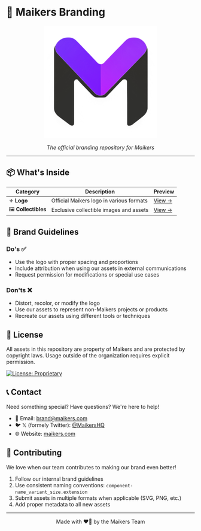 # 🎨 Maikers Branding

<div align="center">
  <img src="logo/logo.png" alt="Maikers Logo" width="300px" />
  <p><em>The official branding repository for Maikers</em></p>
</div>

---

## 📦 What's Inside

| Category            | Description                              | Preview                   |
| ------------------- | ---------------------------------------- | ------------------------- |
| ⚜️ **Logo**         | Official Maikers logo in various formats | [View →](./logo/)         |
| 🖼️ **Collectibles** | Exclusive collectible images and assets  | [View →](./collectibles/) |

## 📏 Brand Guidelines

### Do's ✅

- Use the logo with proper spacing and proportions
- Include attribution when using our assets in external communications
- Request permission for modifications or special use cases

### Don'ts ❌

- Distort, recolor, or modify the logo
- Use our assets to represent non-Maikers projects or products
- Recreate our assets using different tools or techniques

## 📜 License

All assets in this repository are property of Maikers and are protected by copyright laws.
Usage outside of the organization requires explicit permission.

[![License: Proprietary](https://img.shields.io/badge/License-Proprietary-red.svg)](https://en.wikipedia.org/wiki/Proprietary_software)

## 📞 Contact

Need something special? Have questions? We're here to help!

- 📧 Email: [brand@maikers.com](mailto:brand@maikers.com)
- 🐦 𝕏 (formely Twitter): [@MaikersHQ](https://x.com/TheMaikers)
- 🌐 Website: [maikers.com](https://maikers.com)

## 🤝 Contributing

We love when our team contributes to making our brand even better!

1. Follow our internal brand guidelines
2. Use consistent naming conventions: `component-name_variant_size.extension`
3. Submit assets in multiple formats when applicable (SVG, PNG, etc.)
4. Add proper metadata to all new assets

---

<div align="center">
  <p>Made with ❤️‍🔥 by the Maikers Team</p>
</div>
